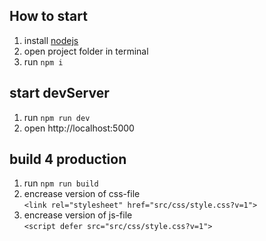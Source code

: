 ## How to start
1. install [nodejs](https://nodejs.org/en/download/)
1. open project folder in terminal
1. run `npm i`

## start devServer
1. run `npm run dev`
1. open http://localhost:5000

## build 4 production
1. run `npm run build`
1. encrease version of css-file  
  `<link rel="stylesheet" href="src/css/style.css?v=1">`
1. encrease version of js-file  
  `<script defer src="src/css/style.css?v=1">`
